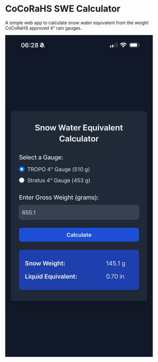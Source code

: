 # CoCoRaHS SWE Calculator
A simple web app to calculate snow water equivalent from the weight CoCoRaHS approved 4” rain gauges.

![app example](docs/iphone_app_example.png)
